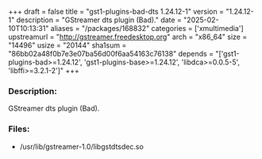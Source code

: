 +++
draft = false
title = "gst1-plugins-bad-dts 1.24.12-1"
version = "1.24.12-1"
description = "GStreamer dts plugin (Bad)."
date = "2025-02-10T10:13:31"
aliases = "/packages/168832"
categories = ['xmultimedia']
upstreamurl = "http://gstreamer.freedesktop.org"
arch = "x86_64"
size = "14496"
usize = "20144"
sha1sum = "86bb02a48f0b7e3e07ba56d00f6aa54163c76138"
depends = "['gst1-plugins-bad>=1.24.12', 'gst1-plugins-base>=1.24.12', 'libdca>=0.0.5-5', 'libffi>=3.2.1-2']"
+++
### Description: 
GStreamer dts plugin (Bad).

### Files: 
* /usr/lib/gstreamer-1.0/libgstdtsdec.so
